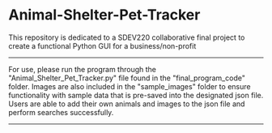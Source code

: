 # Animal-Shelter-Pet-Tracker
This repository is dedicated to a SDEV220 collaborative final project to create a functional Python GUI for a business/non-profit

*** 
For use, please run the program through the "Animal_Shelter_Pet_Tracker.py" file found in the "final_program_code" folder.
Images are also included in the "sample_images" folder to ensure functionality with sample data that is pre-saved into the designated json file.
Users are able to add their own animals and images to the json file and perform searches successfully. 
***
